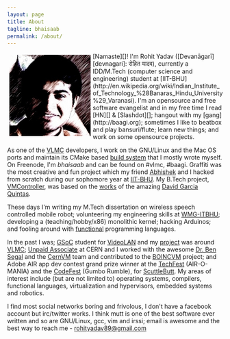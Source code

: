 ```yaml
---
layout: page
title: About
tagline: bhaisaab
permalink: /about/
---
```


<img align="left" style="padding: 5px;" src="/assets/img/avatar.jpg"/>
[Namaste][]! I'm Rohit Yadav ([Devanāgarī][devnagari]: रोहित यादव), currently a IDD/M.Tech (computer science and engineering) student at [IIT-BHU](http://en.wikipedia.org/wiki/Indian_Institute_of_Technology_%28Banaras_Hindu_University%29_Varanasi). I'm an opensource and free software evangelist and in my free time I read [HN][] &amp; [Slashdot][]; hangout with my [gang](http://baagi.org); sometimes I like to beatbox and play bansuri/flute; learn new things; and work on some opensource projects.

As one of the [VLMC][] developers, I work on the GNU/Linux and the Mac OS ports and maintain its CMake based [build system][CMakeQt] that I mostly wrote myself. On Freenode, I'm *bhaisaab* and can be found on #vlmc, #baagi. Graffiti was the most creative and fun project which my friend [Abhishek][] and I hacked from scratch during our sophomore year at [IIT-BHU][]. My B.Tech project, [VMController], was based on the [works][david-boincvm] of the amazing [David Garcia Quintas][david].

These days I'm writing my M.Tech dissertation on wireless speech controlled mobile robot; volunteering my engineering skills at [WMG-ITBHU](http://14.139.228.210/vpn/); developing a (teaching/hobby/x86) monolithic kernel; hacking Arduinos; and fooling around with [functional](http://learnyouahaskell.com/) programming languages.

In the past I was; [GSoC] student for [VideoLAN][yt-vlmc-wiki] and my [project][gsoc-project] was around [VLMC][]; [Unpaid Associate][boincvm] at CERN and I worked with the awesome [Dr. Ben Segal][ben] and the [CernVM][] team and contributed to the [BOINCVM][boincvm] project; and Adobe AIR app dev contest grand prize winner at the [TechFest][] (AIR-O-MANIA) and the [CodeFest][] (Gumbo Rumble), for [ScuttleButt][]. My areas of interest include (but are not limited to) operating systems, compilers, functional languages, virtualization and hypervisors, embedded systems and robotics.

I find most social networks boring and frivolous, I don't have a facebook account but irc/twitter works. I think mutt is one of the best software ever written and so are GNU/Linux, gcc, vim and irssi; email is awesome and the best way to reach me - <rohityadav89@gmail.com>

[Namaste]: http://en.wikipedia.org/wiki/Namaste
[devnagari]: http://en.wikipedia.org/wiki/Devan%C4%81gar%C4%AB
[IIT-BHU]: http://itbhu.ac.in
[HN]: http://news.ycombinator.com
[Slashdot]: http://slashdot.org
[VLMC]: http://trac.videolan.org/vlmc
[CMakeQt]: https://github.com/bhaisaab/cmakeqt
[Abhishek]: http://theshowstopper.in
[VMController]: http://code.google.com/p/vmcontroller
[david-boincvm]: http://bitbucket.org/dgquintas/boincvm
[david]: http://www.linkedin.com/in/davidgarciaquintas
[GSoC]: http://en.wikipedia.org/wiki/Google_Summer_of_Code
[yt-vlmc-wiki]: http://wiki.videolan.org/SoC_2010/Youtube_Integration_VLMC
[gsoc-project]: http://www.google-melange.com/gsoc/project/google/gsoc2010/rohit_yadav/25001
[boincvm]: http://code.google.com/p/boincvm
[ben]: http://ben.web.cern.ch/ben/
[CernVM]: http://cernvm.cern.ch/cernvm/
[TechFest]: http://www.techfest.org/
[CodeFest]: http://itbhu.ac.in/codefest/
[ScuttleButt]: /files/old/scuttlebutt.zip

<script type="text/javascript">
  mixpanel.track("About Page");
</script>
